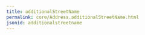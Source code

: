 ```yaml
---
title: additionalStreetName
permalink: core/Address.additionalStreetName.html
jsonid: additionalstreetname
---
```

